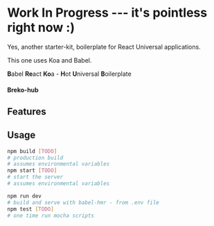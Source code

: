 # Work In Progress --- it's pointless right now :)

Yes, another starter-kit, boilerplate for React Universal applications.

This one uses Koa and Babel.

**B**abel **Re**act **Ko**a - **H**ot **U**niversal **B**oilerplate

#### Breko-hub

## Features

## Usage

```bash
npm build [TODO]
# production build
# assumes environmental variables
npm start [TODO]
# start the server
# assumes environmental variables

npm run dev
# build and serve with babel-hmr - from .env file
npm test [TODO]
# one time run mocha scripts
```
